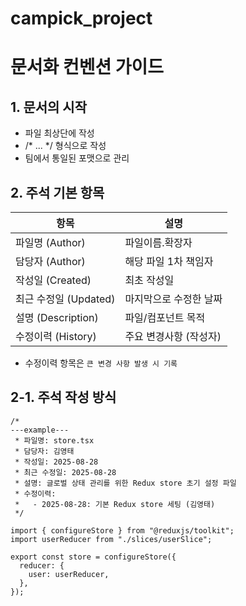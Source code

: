 # campick_project
# 문서화 컨벤션 가이드

## 1. 문서의 시작
- 파일 최상단에 작성
- /* ... */ 형식으로 작성
- 팀에서 통일된 포맷으로 관리

## 2. 주석 기본 항목
| 항목               | 설명           |
| ---------------- | ------------ |
| 파일명 (Author)     | 파일이름.확장자 |
| 담당자 (Author)     | 해당 파일 1차 책임자 |
| 작성일 (Created)    | 최초 작성일       |
| 최근 수정일 (Updated) | 마지막으로 수정한 날짜 |
| 설명 (Description) | 파일/컴포넌트 목적   |
| 수정이력 (History)   | 주요 변경사항 (작성자) |
- 수정이력 항목은 ``큰 변경 사항 발생 시 기록``

## 2-1. 주석 작성 방식
```
/*
---example---
 * 파일명: store.tsx
 * 담당자: 김영태
 * 작성일: 2025-08-28
 * 최근 수정일: 2025-08-28
 * 설명: 글로벌 상태 관리를 위한 Redux store 초기 설정 파일
 * 수정이력:
 *   - 2025-08-28: 기본 Redux store 세팅 (김영태)
 */

import { configureStore } from "@reduxjs/toolkit";
import userReducer from "./slices/userSlice";

export const store = configureStore({
  reducer: {
    user: userReducer,
  },
});
```